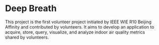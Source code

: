 # Deep Breath
This project is the first volunteer project initiated by IEEE WIE R10 Beijing Affinity and contributed by volunteers. It aims to develop an application to acquire, store, query, visualize, and analyze indoor air quality metrics shared by volunteers. 
